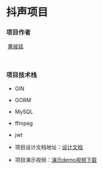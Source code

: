 # 抖声项目



### 项目作者

​	[黄骏铭](https://github.com/onlinemz)

​	

### 项目技术栈

- GIN
- GORM
- MySQL
- ffmpeg
- jwt



- 项目设计文档地址：[设计文档](https://github.com/onlinemz/JuanWang/blob/main/抖声项目设计文档.md)

- 项目演示视频：[演示demo视频下载](https://github.com/onlinemz/JuanWang/blob/main/演示视频demo.mp4)